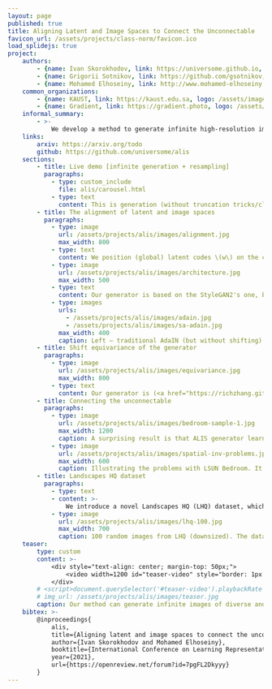 ```yaml
---
layout: page
published: true
title: Aligning Latent and Image Spaces to Connect the Unconnectable
favicon_url: /assets/projects/class-norm/favicon.ico
load_splidejs: true
project:
    authors:
        - {name: Ivan Skorokhodov, link: https://universome.github.io, affiliations: [1]}
        - {name: Grigorii Sotnikov, link: https://github.com/gsotnikov, affiliations: [2]}
        - {name: Mohamed Elhoseiny, link: http://www.mohamed-elhoseiny.com, affiliations: [1]}
    common_organizations:
        - {name: KAUST, link: https://kaust.edu.sa, logo: /assets/images/kaust-logo.png}
        - {name: Gradient, link: https://gradient.photo, logo: /assets/images/gradient-logo.svg}
    informal_summary:
        - >-
            We develop a method to generate infinite high-resolution images with diverse and complex content. It is based on a perfectly equivariant generator with synchronous interpolations in the image and latent spaces. Latent codes, when sampled, are positioned on the coordinate grid, and each pixel is computed from an interpolation of the nearby style codes. We modify the AdaIN mechanism to work in such a setup and train the generator in an adversarial setting to produce images positioned between any two latent vectors. At test time, this allows for generating complex and diverse infinite images and connecting any two unrelated scenes into a single arbitrarily large panorama. Apart from that, we introduce LHQ: a new dataset of 90k high-resolution nature landscapes. We test the approach on LHQ, LSUN Tower and LSUN Bridge and outperform the baselines by at least 4 times in terms of quality and diversity of the produced infinite images.
    links:
        arxiv: https://arxiv.org/todo
        github: https://github.com/universome/alis
    sections:
        - title: Live demo [infinite generation + resampling]
          paragraphs:
            - type: custom_include
              file: alis/carousel.html
            - type: text
              content: This is generation (without truncation tricks/clustered sampling) from a model trained on LHQ \(1024^2\) with FID = 7.8 (images are being resized to \(256^2\) for performance reasons).
        - title: The alignment of latent and image spaces
          paragraphs:
            - type: image
              url: /assets/projects/alis/images/alignment.jpg
              max_width: 800
            - type: text
              content: We position (global) latent codes \(w\) on the coordinates grid — the same grid where pixels are located. Each pixel value is computed from the interpolation of nearby latent codes via our Spatially-Aligned AdaIN (SA-AdaIN) mechanism, illustrated below.
            - type: image
              url: /assets/projects/alis/images/architecture.jpg
              max_width: 500
            - type: text
              content: Our generator is based on the StyleGAN2's one, but augmented with coordinates and the weight modulation-demodulation mechanism is replaced with Spatially-Aligned AdaIN — an AdaIN modification which uses interpolated latent codes to produce an output (illustrated below). At each iteration, we sample not only a latent code \(w_c\), which described the middle frame, but also its left/right neigbhours \(w_l\) and \(w_r\) which are positioned at distance \(d\) from \(w_c\). After that, we randomly select a frame (determined by random shift \(\delta\)) on this plane and render it. During the training we use only local relative coordinates — this allows to use any \(\delta \in (-\infty,+\infty)\) interval at test time without any loss in image quality.
            - type: images
              urls:
                - /assets/projects/alis/images/adain.jpg
                - /assets/projects/alis/images/sa-adain.jpg
              max_width: 400
              caption: Left — traditional AdaIN (but without shifting). Right — SA-AdaIN.
        - title: Shift equivariance of the generator
          paragraphs:
            - type: image
              url: /assets/projects/alis/images/equivariance.jpg
              max_width: 800
            - type: text
              content: Our generator is (<a href="https://richzhang.github.io/antialiased-cnns/" target="_blank">periodically</a>) shift equivariant by construction, which means that when you shift the input coordinates, the output image moves accordingly. It is achieved by building upon the <a href="https://arxiv.org/abs/2011.12026" target="_blank">recently proposed INR-GAN</a> model that generates pixels independently and does not require upsampling procedures during the forward pass. But instead of generating all pixels independently, we generate them patch-by-patch, like <a href="http://arxiv.org/abs/1904.00284" target="_blank">CocoGAN</a> does.
        - title: Connecting the unconnectable
          paragraphs:
            - type: image
              url: /assets/projects/alis/images/bedroom-sample-1.jpg
              max_width: 1200
              caption: A surprising result is that ALIS generator learns to connect scenes even for LSUN Bedroom — a dataset which does not have spatially invariant statistics, i.e. most of the images have walls on the left/right sides or close-by objects (visualized below) and which makes it very difficult to extrapolate in any direction.
            - type: image
              url: /assets/projects/alis/images/spatial-inv-problems.jpg
              max_width: 600
              caption: Illustrating the problems with LSUN Bedroom. It has walls and close-by objects that make it prevents its extrapolation in the left/right directions, since the dataset does not contain images that have close-by objects or walls in the <i>middle</i> of the frame.
        - title: Landscapes HQ dataset
          paragraphs:
            - type: text
            - content: >-
                We introduce a novel Landscapes HQ (LHQ) dataset, which consists of 90k high-resolution (>= 1024x1024) images of natural landscapes and outdoor scenery. We collected it from Unsplash and Flickr using a manually collected set of 400 search queries and preprocessed with Mask R-CNN to exclude images that contain objects. It is shipped with either Unsplash or Creative Commons licenses, which permit the use for research purposes.
            - type: image
              url: /assets/projects/alis/images/lhq-100.jpg
              max_width: 700
              caption: 100 random images from LHQ (downsized). The dataset will be released soon.
    teaser:
        type: custom
        content: >-
            <div style="text-align: center; margin-top: 50px;">
                <video width=1200 id="teaser-video" style="border: 1px solid black; border-radius: 1px;" preload="auto" src="/assets/projects/alis/alis.m4v#t=27" type="video/mp4" autoplay controls loop></video>
            </div>
        # <script>document.querySelector('#teaser-video').playbackRate = 1;</script
        # img_url: /assets/projects/alis/images/teaser.jpg
        caption: Our method can generate infinite images of diverse and complex scenes that transition naturally from one into another. It does so without any conditioning and trains without any supervision from a dataset of <i>unrelated square images</i>.
    bibtex: >-
        @inproceedings{
            alis,
            title={Aligning latent and image spaces to connect the unconnectable},
            author={Ivan Skorokhodov and Mohamed Elhoseiny},
            booktitle={International Conference on Learning Representations},
            year={2021},
            url={https://openreview.net/forum?id=7pgFL2Dkyyy}
        }
---
```

